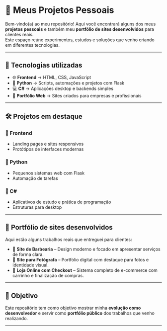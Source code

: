 # 🚀 Meus Projetos Pessoais  

Bem-vindo(a) ao meu repositório! Aqui você encontrará alguns dos meus **projetos pessoais** e também meu **portfólio de sites desenvolvidos** para clientes reais.  
Este espaço reúne experimentos, estudos e soluções que venho criando em diferentes tecnologias.  

---

## 📂 Tecnologias utilizadas
- 🌐 **Frontend** → HTML, CSS, JavaScript  
- 🐍 **Python** → Scripts, automações e projetos com Flask  
- 💻 **C#** → Aplicações desktop e backends simples  
- 🎨 **Portfólio Web** → Sites criados para empresas e profissionais  

---

## 🛠 Projetos em destaque  

### 🔹 Frontend  
- Landing pages e sites responsivos  
- Protótipos de interfaces modernas  

### 🔹 Python  
- Pequenos sistemas web com Flask  
- Automação de tarefas  

### 🔹 C#  
- Aplicativos de estudo e prática de programação  
- Estruturas para desktop  

---

## 🌟 Portfólio de sites desenvolvidos  
Aqui estão alguns trabalhos reais que entreguei para clientes:  

- 💈 **Site de Barbearia** – Design moderno e focado em apresentar serviços de forma clara.  
- 📸 **Site para Fotógrafa** – Portfólio digital com destaque para fotos e identidade visual.  
- 🛒 **Loja Online com Checkout** – Sistema completo de e-commerce com carrinho e finalização de compras.  

---

## 📌 Objetivo  
Este repositório tem como objetivo mostrar minha **evolução como desenvolvedor** e servir como **portfólio público** dos trabalhos que venho realizando.  

---
